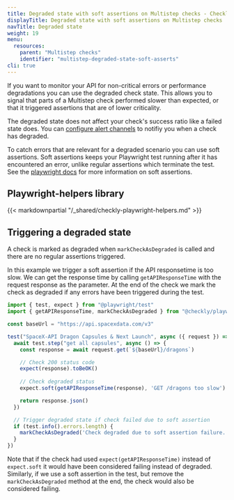 ```yaml
---
title: Degraded state with soft assertions on Multistep checks - Checkly Docs
displayTitle: Degraded state with soft assertions on Multistep checks
navTitle: Degraded state  
weight: 19
menu:
  resources:
    parent: "Multistep checks"
    identifier: "multistep-degraded-state-soft-asserts"
cli: true
---
```


If you want to monitor your API for non-critical errors or performance degradations you can use the degraded check state. This allows you to signal that parts of a Multistep check performed slower than expected, or that it triggered assertions that are of lower criticality. 

The degraded state does not affect your check's success ratio like a failed state does. You can [configure alert channels](/docs/alerting-and-retries/alert-channels/#managing-alert-channels) to notifiy you when a check has degraded. 

To catch errors that are relevant for a degraded scenario you can use soft assertions. Soft assertions keeps your Playwright test running after it has encountered an error, unlike regular assertions which terminate the test. See the [playwright docs](https://playwright.dev/docs/test-assertions#soft-assertions) for more information on soft assertions.

## Playwright-helpers library

{{< markdownpartial "/_shared/checkly-playwright-helpers.md" >}}

## Triggering a degraded state

A check is marked as degraded when `markCheckAsDegraded` is called and there are no regular assertions triggered.

In this example we trigger a soft assertion if the API responsetime is too slow. We can get the response time by calling `getAPIResponseTime` with the request response as the parameter. At the end of the check we mark the check as degraded if any errors have been triggered during the test.

```ts
import { test, expect } from "@playwright/test"
import { getAPIResponseTime, markCheckAsDegraded } from "@checkly/playwright-helpers"

const baseUrl = "https://api.spacexdata.com/v3"

test("SpaceX-API Dragon Capsules & Next Launch", async ({ request }) => {
  await test.step("get all capsules", async () => {
    const response = await request.get(`${baseUrl}/dragons`)

    // Check 200 status code
    expect(response).toBeOK()
    
    // Check degraded status
    expect.soft(getAPIResponseTime(response), 'GET /dragons too slow').toBeLessThanOrEqual(200)

    return response.json()
  })

  // Trigger degraded state if check failed due to soft assertion
  if (test.info().errors.length) {
    markCheckAsDegraded('Check degraded due to soft assertion failure.')
  }
})
```

Note that if the check had used `expect(getAPIResponseTime)` instead of `expect.soft` it would have been considered failing instead of degraded. Similarly, if we use a soft assertion in the test, but remove the `markCheckAsDegraded` method at the end, the check would also be considered failing.
